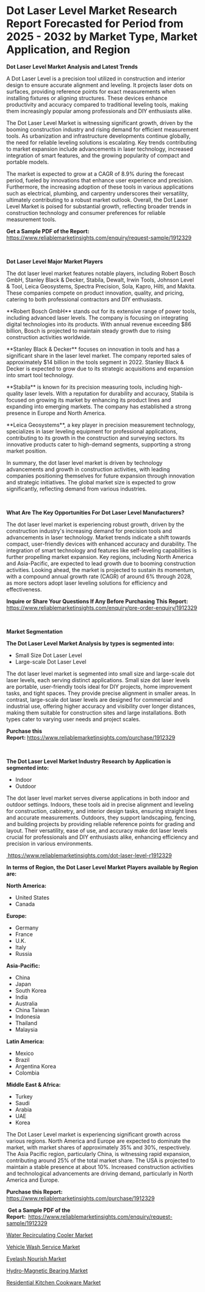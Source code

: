<p><h1>Dot Laser Level Market Research Report Forecasted for Period from 2025 -  2032 by Market Type, Market Application, and Region</h1></p><p><strong>Dot Laser Level Market Analysis and Latest Trends</strong></p>
<p><p>A Dot Laser Level is a precision tool utilized in construction and interior design to ensure accurate alignment and leveling. It projects laser dots on surfaces, providing reference points for exact measurements when installing fixtures or aligning structures. These devices enhance productivity and accuracy compared to traditional leveling tools, making them increasingly popular among professionals and DIY enthusiasts alike.</p><p>The Dot Laser Level Market is witnessing significant growth, driven by the booming construction industry and rising demand for efficient measurement tools. As urbanization and infrastructure developments continue globally, the need for reliable leveling solutions is escalating. Key trends contributing to market expansion include advancements in laser technology, increased integration of smart features, and the growing popularity of compact and portable models.</p><p>The market is expected to grow at a CAGR of 8.9% during the forecast period, fueled by innovations that enhance user experience and precision. Furthermore, the increasing adoption of these tools in various applications such as electrical, plumbing, and carpentry underscores their versatility, ultimately contributing to a robust market outlook. Overall, the Dot Laser Level Market is poised for substantial growth, reflecting broader trends in construction technology and consumer preferences for reliable measurement tools.</p></p>
<p><strong>Get a Sample PDF of the Report:&nbsp;</strong> <a href="https://www.reliablemarketinsights.com/enquiry/request-sample/1912329?utm_campaign=1894&utm_medium=2&utm_source=Github&utm_content=ia&utm_term=28022025&utm_id=dot-laser-level">https://www.reliablemarketinsights.com/enquiry/request-sample/1912329</a></p>
<p>&nbsp;</p>
<p><strong>Dot Laser Level Major Market Players</strong></p>
<p><p>The dot laser level market features notable players, including Robert Bosch GmbH, Stanley Black & Decker, Stabila, Dewalt, Irwin Tools, Johnson Level & Tool, Leica Geosystems, Spectra Precision, Sola, Kapro, Hilti, and Makita. These companies compete on product innovation, quality, and pricing, catering to both professional contractors and DIY enthusiasts.</p><p>**Robert Bosch GmbH** stands out for its extensive range of power tools, including advanced laser levels. The company is focusing on integrating digital technologies into its products. With annual revenue exceeding $86 billion, Bosch is projected to maintain steady growth due to rising construction activities worldwide.</p><p>**Stanley Black & Decker** focuses on innovation in tools and has a significant share in the laser level market. The company reported sales of approximately $14 billion in the tools segment in 2022. Stanley Black & Decker is expected to grow due to its strategic acquisitions and expansion into smart tool technology.</p><p>**Stabila** is known for its precision measuring tools, including high-quality laser levels. With a reputation for durability and accuracy, Stabila is focused on growing its market by enhancing its product lines and expanding into emerging markets. The company has established a strong presence in Europe and North America.</p><p>**Leica Geosystems**, a key player in precision measurement technology, specializes in laser leveling equipment for professional applications, contributing to its growth in the construction and surveying sectors. Its innovative products cater to high-demand segments, supporting a strong market position.</p><p>In summary, the dot laser level market is driven by technology advancements and growth in construction activities, with leading companies positioning themselves for future expansion through innovation and strategic initiatives. The global market size is expected to grow significantly, reflecting demand from various industries.</p></p>
<p>&nbsp;</p>
<p><strong>What Are The Key Opportunities For Dot Laser Level Manufacturers?</strong></p>
<p><p>The dot laser level market is experiencing robust growth, driven by the construction industry's increasing demand for precision tools and advancements in laser technology. Market trends indicate a shift towards compact, user-friendly devices with enhanced accuracy and durability. The integration of smart technology and features like self-leveling capabilities is further propelling market expansion. Key regions, including North America and Asia-Pacific, are expected to lead growth due to booming construction activities. Looking ahead, the market is projected to sustain its momentum, with a compound annual growth rate (CAGR) of around 6% through 2028, as more sectors adopt laser leveling solutions for efficiency and effectiveness.</p></p>
<p><strong>Inquire or Share Your Questions If Any Before Purchasing This Report:</strong> <a href="https://www.reliablemarketinsights.com/enquiry/pre-order-enquiry/1912329?utm_campaign=1894&utm_medium=2&utm_source=Github&utm_content=ia&utm_term=28022025&utm_id=dot-laser-level">https://www.reliablemarketinsights.com/enquiry/pre-order-enquiry/1912329</a></p>
<p>&nbsp;</p>
<p><strong>Market Segmentation</strong></p>
<p><strong>The Dot Laser Level Market Analysis by types is segmented into:</strong></p>
<p><ul><li>Small Size Dot Laser Level</li><li>Large-scale Dot Laser Level</li></ul></p>
<p><p>The dot laser level market is segmented into small size and large-scale dot laser levels, each serving distinct applications. Small size dot laser levels are portable, user-friendly tools ideal for DIY projects, home improvement tasks, and tight spaces. They provide precise alignment in smaller areas. In contrast, large-scale dot laser levels are designed for commercial and industrial use, offering higher accuracy and visibility over longer distances, making them suitable for construction sites and large installations. Both types cater to varying user needs and project scales.</p></p>
<p><strong>Purchase this Report:&nbsp;</strong><a href="https://www.reliablemarketinsights.com/purchase/1912329?utm_campaign=1894&utm_medium=2&utm_source=Github&utm_content=ia&utm_term=28022025&utm_id=dot-laser-level">https://www.reliablemarketinsights.com/purchase/1912329</a></p>
<p>&nbsp;</p>
<p><strong>The Dot Laser Level Market Industry Research by Application is segmented into:</strong></p>
<p><ul><li>Indoor</li><li>Outdoor</li></ul></p>
<p><p>The dot laser level market serves diverse applications in both indoor and outdoor settings. Indoors, these tools aid in precise alignment and leveling for construction, cabinetry, and interior design tasks, ensuring straight lines and accurate measurements. Outdoors, they support landscaping, fencing, and building projects by providing reliable reference points for grading and layout. Their versatility, ease of use, and accuracy make dot laser levels crucial for professionals and DIY enthusiasts alike, enhancing efficiency and precision in various environments.</p></p>
<p><a href="https://www.reliablemarketinsights.com/dot-laser-level-r1912329?utm_campaign=1894&utm_medium=2&utm_source=Github&utm_content=ia&utm_term=28022025&utm_id=dot-laser-level">&nbsp;https://www.reliablemarketinsights.com/dot-laser-level-r1912329</a></p>
<p><strong>In terms of Region, the Dot Laser Level Market Players available by Region are:</strong></p>
<p>
    <p> <strong> North America: </strong>
        <ul>
            <li>United States</li>
            <li>Canada</li>
        </ul>
        </p> 
    <p> <strong> Europe: </strong>
        <ul>
            <li>Germany</li>
            <li>France</li>
            <li>U.K.</li>
            <li>Italy</li>
            <li>Russia</li>
        </ul>
        </p> 
    <p> <strong> Asia-Pacific: </strong>
        <ul>
            <li>China</li>
            <li>Japan</li>
            <li>South Korea</li>
            <li>India</li>
            <li>Australia</li>
            <li>China Taiwan</li>
            <li>Indonesia</li>
            <li>Thailand</li>
            <li>Malaysia</li>
        </ul>
        </p> 
    <p> <strong> Latin America: </strong>
        <ul>
            <li>Mexico</li>
            <li>Brazil</li>
            <li>Argentina Korea</li>
            <li>Colombia</li>
        </ul>
        </p> 
    <p> <strong> Middle East & Africa: </strong>
        <ul>
            <li>Turkey</li>
            <li>Saudi</li>
            <li>Arabia</li>
            <li>UAE</li>
            <li>Korea</li>
        </ul>
    </p>
    </p>
<p><p>The Dot Laser Level market is experiencing significant growth across various regions. North America and Europe are expected to dominate the market, with market shares of approximately 35% and 30%, respectively. The Asia Pacific region, particularly China, is witnessing rapid expansion, contributing around 25% of the total market share. The USA is projected to maintain a stable presence at about 10%. Increased construction activities and technological advancements are driving demand, particularly in North America and Europe.</p></p>
<p><strong>Purchase this Report: </strong><a href="https://www.reliablemarketinsights.com/purchase/1912329?utm_campaign=1894&utm_medium=2&utm_source=Github&utm_content=ia&utm_term=28022025&utm_id=dot-laser-level">https://www.reliablemarketinsights.com/purchase/1912329</a></p>
<p>&nbsp;<strong>Get a Sample PDF of the Report:&nbsp;&nbsp;</strong><a href="https://www.reliablemarketinsights.com/enquiry/request-sample/1912329?utm_campaign=1894&utm_medium=2&utm_source=Github&utm_content=ia&utm_term=28022025&utm_id=dot-laser-level">https://www.reliablemarketinsights.com/enquiry/request-sample/1912329</a></p>
<p><strong></strong></p>
<p><p><a href="https://github.com/weisonmanych/Market-Research-Report-List-1/blob/main/water-recirculating-cooler-market.md?utm_campaign=1894&utm_medium=2&utm_source=Github&utm_content=ia&utm_term=28022025&utm_id=dot-laser-level">Water Recirculating Cooler Market</a></p><p><a href="https://github.com/yarnsstaret1/Market-Research-Report-List-1/blob/main/vehicle-wash-service-market.md?utm_campaign=1894&utm_medium=2&utm_source=Github&utm_content=ia&utm_term=28022025&utm_id=dot-laser-level">Vehicle Wash Service Market</a></p><p><a href="https://github.com/nagateyisu29/Market-Research-Report-List-1/blob/main/eyelash-nourish-market.md?utm_campaign=1894&utm_medium=2&utm_source=Github&utm_content=ia&utm_term=28022025&utm_id=dot-laser-level">Eyelash Nourish Market</a></p><p><a href="https://github.com/rokiahgrendy/Market-Research-Report-List-1/blob/main/hydro-magnetic-bearing-market.md?utm_campaign=1894&utm_medium=2&utm_source=Github&utm_content=ia&utm_term=28022025&utm_id=dot-laser-level">Hydro-Magnetic Bearing Market</a></p><p><a href="https://github.com/guzasbahsas/Market-Research-Report-List-1/blob/main/residential-kitchen-cookware-market.md?utm_campaign=1894&utm_medium=2&utm_source=Github&utm_content=ia&utm_term=28022025&utm_id=dot-laser-level">Residential Kitchen Cookware Market</a></p></p>